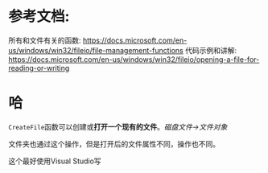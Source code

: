 # 参考文档:
所有和文件有关的函数:
https://docs.microsoft.com/en-us/windows/win32/fileio/file-management-functions
代码示例和讲解:
https://docs.microsoft.com/en-us/windows/win32/fileio/opening-a-file-for-reading-or-writing

# 哈

`CreateFile`函数可以创建或**打开一个现有的文件**。*磁盘文件->文件对象*

文件夹也通过这个操作，但是打开后的文件属性不同，操作也不同。

这个最好使用Visual Studio写